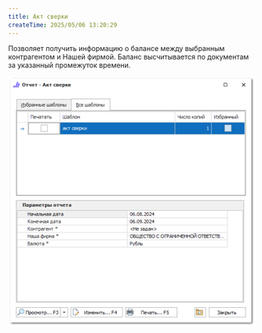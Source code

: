 ```yaml
---
title: Акт сверки
createTime: 2025/05/06 13:20:29
---
```

Позволяет получить информацию о балансе между выбранным контрагентом и Нашей фирмой. Баланс высчитывается по документам за указанный промежуток времени.

![](../../../assets/specification/image085.png)



